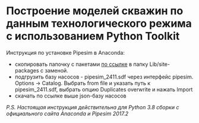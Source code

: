 # Построение моделей скважин по данным технологического режима с использованием Python Toolkit

Инструкция по установке Pipesim в Anaconda:

- скопировать папочку с пакетами [по ссылке](https://yadi.sk/d/hOVjOuK2oZvvyA) в папку Lib/site-packages с заменой. 
- подгрузить базу насосов - pipesim_2411.sdf через интерфейс pipesim. Options -> Catalog. 
Выбрать from file и указать путь к pipesim_2411.sdf, выбрать опцию Duplicates overwrite и нажать Import
- скачать по ссылке выше json-базу насосов

*P.S. Настоящая инструкция действительна для Python 3.8 сборки с официального сайта Anaconda и Pipesim 2017.2*